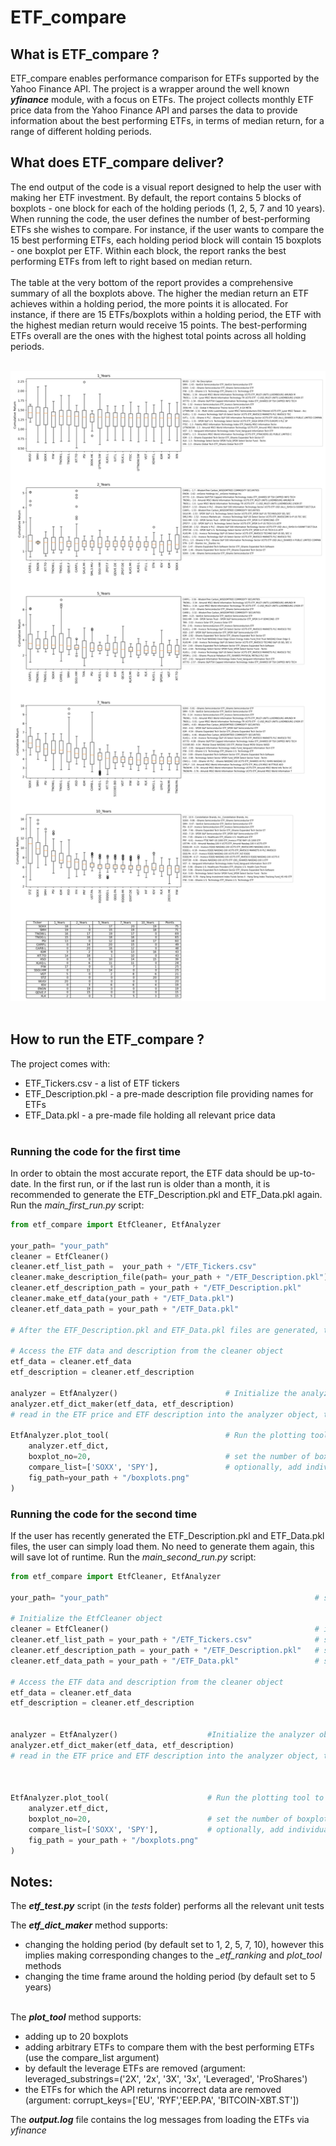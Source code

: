 # ETF_compare

## What is ETF_compare ? 
ETF_compare enables performance comparison for ETFs supported by the Yahoo Finance API.
The project is a wrapper around the well known ***yfinance*** module, with a focus on ETFs.
The project collects monthly ETF price data from the Yahoo Finance API and parses the data to provide information 
about the best performing ETFs, in terms of median return, for a range of different holding periods.
## What does ETF_compare deliver? 
The end output of the code is a visual report designed to help the user with making her ETF investment.
By default, the report contains 5 blocks of boxplots -  one block for each of the holding periods (1, 2, 5, 7 and 10 years). 
When running the code, the user defines the number of best-performing ETFs she wishes to compare. 
For instance, if the user wants to compare the 15 best performing ETFs, each holding period block will contain 15 boxplots - one boxplot per ETF.
Within each block, the report ranks the best performing ETFs from left to right based on median return.
<br><br>
The table at the very bottom of the report provides a comprehensive summary of all the boxplots above. 
The higher the median return an ETF achieves within a holding period, the more points it is allocated. 
For instance, if there are 15 ETFs/boxplots within a holding period, the ETF with the highest median return would receive 15 points. 
The best-performing ETFs overall are the ones with the highest total points across all holding periods.
<br><br>

<img src= "./boxplots.png" >
<br><br>


## How to run the ETF_compare ?

The project comes with:
- ETF_Tickers.csv     - a list of ETF tickers
- ETF_Description.pkl - a pre-made description file providing names for ETFs 
- ETF_Data.pkl        - a pre-made file holding all relevant price data
<br><br>

### Running the code for the first time 
In order to obtain the most accurate report, the ETF data should be up-to-date. 
In the first run, or if the last run is older than a month, it is recommended to generate the ETF_Description.pkl and ETF_Data.pkl again.
Run the *main_first_run.py* script:

```python
from etf_compare import EtfCleaner, EtfAnalyzer

your_path= "your_path"                                                   # set a path where all files are generated
cleaner = EtfCleaner()                                                   # initialize the cleaner object
cleaner.etf_list_path =  your_path + "/ETF_Tickers.csv"                  # set the path to the list of tickers
cleaner.make_description_file(path= your_path + "/ETF_Description.pkl")  # create ETF description file for given tickers (this can take time)
cleaner.etf_description_path = your_path + "/ETF_Description.pkl"        # set the path to the ETF description file
cleaner.make_etf_data(your_path + "/ETF_Data.pkl")                       # create ETF data file which holds the price data for all ETF tickers (this can take time)
cleaner.etf_data_path = your_path + "/ETF_Data.pkl"                      # set the path to the ETF price data file

# After the ETF_Description.pkl and ETF_Data.pkl files are generated, the script creates the report:

# Access the ETF data and description from the cleaner object
etf_data = cleaner.etf_data 
etf_description = cleaner.etf_description

analyzer = EtfAnalyzer()                        # Initialize the analyzer object
analyzer.etf_dict_maker(etf_data, etf_description)  
# read in the ETF price and ETF description into the analyzer object, this creates analyzer.etf_dict attribute

EtfAnalyzer.plot_tool(                          # Run the plotting tool to obtain a comprehensive visual report about ETF performance.
    analyzer.etf_dict,
    boxplot_no=20,                              # set the number of boxplots/ETFs per report - up to 20
    compare_list=['SOXX', 'SPY'],               # optionally, add individual tickers to the compare list
    fig_path=your_path + "/boxplots.png"
)
```

### Running the code for the second time 
If the user has recently generated the ETF_Description.pkl and ETF_Data.pkl files, the user can 
simply load them. No need to generate them again, this will save lot of runtime.
Run the *main_second_run.py* script:
<br>

```python
from etf_compare import EtfCleaner, EtfAnalyzer

your_path= "your_path"                                              # set a path where all files are generated

# Initialize the EtfCleaner object
cleaner = EtfCleaner()                                              # initialize the cleaner object
cleaner.etf_list_path = your_path + "/ETF_Tickers.csv"              # set the path to the list of tickers
cleaner.etf_description_path = your_path + "/ETF_Description.pkl"   # set the path to the ETF description file
cleaner.etf_data_path = your_path + "/ETF_Data.pkl"                 # set the path to the ETF price data file

# Access the ETF data and description from the cleaner object
etf_data = cleaner.etf_data
etf_description = cleaner.etf_description


analyzer = EtfAnalyzer()                    #Initialize the analyzer object
analyzer.etf_dict_maker(etf_data, etf_description)
# read in the ETF price and ETF description into the analyzer object, this creates analyzer.etf_dict attribute



EtfAnalyzer.plot_tool(                      # Run the plotting tool to obtain a comprehensive visual report about ETF performance.
    analyzer.etf_dict,
    boxplot_no=20,                          # set the number of boxplots/ETFs per report - up to 20
    compare_list=['SOXX', 'SPY'],           # optionally, add individual tickers to the compare list
    fig_path = your_path + "/boxplots.png"
)
```

## Notes:

The ***etf_test.py*** script (in the *tests* folder) performs all the relevant unit tests 

The ***etf_dict_maker*** method supports:
- changing the holding period (by default  set to 1, 2, 5, 7, 10), 
however this implies making corresponding changes to the *_etf_ranking* and *plot_tool* methods
- changing the time frame around the holding period (by default set to 5 years)
<br><br>

The ***plot_tool*** method supports:
- adding up to 20 boxplots
- adding arbitrary ETFs to compare them with the best performing ETFs (use the compare_list argument)
- by default the leverage ETFs are removed (argument: leveraged_substrings=('2X', '2x', '3X', '3x', 'Leveraged', 'ProShares')
- the ETFs for which the API returns incorrect data are removed (argument: corrupt_keys=['EU', 'RYF','EEP.PA', 'BITCOIN-XBT.ST'])

The ***output.log*** file contains the log messages from loading the ETFs via *yfinance*

